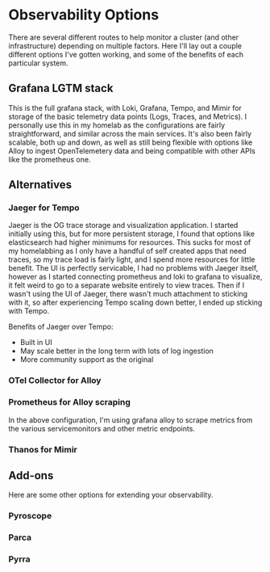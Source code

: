 # Observability Options

There are several different routes to help monitor a cluster (and other infrastructure) depending on multiple factors.
Here I'll lay out a couple different options I've gotten working, and some of the benefits of each particular system.

## Grafana LGTM stack

This is the full grafana stack, with Loki, Grafana, Tempo, and Mimir for storage of the basic telemetry data points (Logs, Traces, and Metrics).
I personally use this in my homelab as the configurations are fairly straightforward, and similar across the main services.
It's also been fairly scalable, both up and down, as well as still being flexible with options like Alloy to ingest OpenTelemetery data and being compatible with other APIs like the prometheus one.

## Alternatives

### Jaeger for Tempo

Jaeger is the OG trace storage and visualization application.
I started initially using this, but for more persistent storage, I found that options like elasticsearch had higher minimums for resources.
This sucks for most of my homelabbing as I only have a handful of self created apps that need traces, so my trace load is fairly light, and I spend more resources for little benefit.
The UI is perfectly servicable, I had no problems with Jaeger itself, however as I started connecting prometheus and loki to grafana to visualize, it felt weird to go to a separate website entirely to view traces.
Then if I wasn't using the UI of Jaeger, there wasn't much attachment to sticking with it, so after experiencing Tempo scaling down better, I ended up sticking with Tempo.

Benefits of Jaeger over Tempo:

- Built in UI
- May scale better in the long term with lots of log ingestion
- More community support as the original

### OTel Collector for Alloy

### Prometheus for Alloy scraping

In the above configuration, I'm using grafana alloy to scrape metrics from the various servicemonitors and other metric endpoints.


### Thanos for Mimir

## Add-ons

Here are some other options for extending your observability.

### Pyroscope

### Parca

### Pyrra



